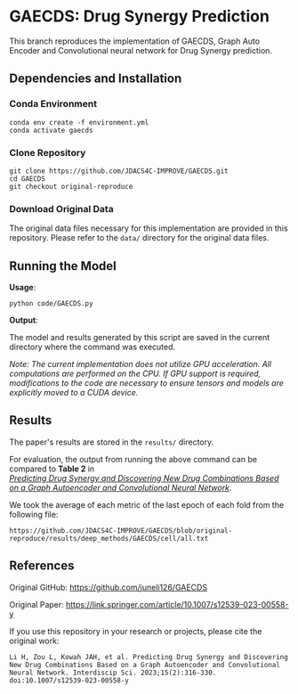 # GAECDS: Drug Synergy Prediction
This branch reproduces the implementation of GAECDS, Graph Auto Encoder and Convolutional neural network for Drug Synergy prediction.

## Dependencies and Installation
### Conda Environment
```
conda env create -f environment.yml
conda activate gaecds
```

### Clone Repository
```
git clone https://github.com/JDACS4C-IMPROVE/GAECDS.git
cd GAECDS
git checkout original-reproduce
```

### Download Original Data

The original data files necessary for this implementation are provided in this repository. Please refer to the `data/` directory for the original data files.


## Running the Model

**Usage**:
```
python code/GAECDS.py 
```  

**Output**: 

The model and results generated by this script are saved in the current directory where the command was executed.

*Note: The current implementation does not utilize GPU acceleration. All computations are performed on the CPU. If GPU support is required, modifications to the code are necessary to ensure tensors and models are explicitly moved to a CUDA device.*

## Results

The paper's results are stored in the `results/` directory.

For evaluation, the output from running the above command can be compared to **Table 2** in  
[*Predicting Drug Synergy and Discovering New Drug Combinations Based on a Graph Autoencoder and Convolutional Neural Network*](https://link.springer.com/article/10.1007/s12539-023-00558-y).

We took the average of each metric of the last epoch of each fold from the following file:

```
https://github.com/JDACS4C-IMPROVE/GAECDS/blob/original-reproduce/results/deep_methods/GAECDS/cell/all.txt
```


## References

Original GitHub: https://github.com/juneli126/GAECDS

Original Paper: https://link.springer.com/article/10.1007/s12539-023-00558-y

If you use this repository in your research or projects, please cite the original work:
```   
Li H, Zou L, Kowah JAH, et al. Predicting Drug Synergy and Discovering New Drug Combinations Based on a Graph Autoencoder and Convolutional Neural Network. Interdiscip Sci. 2023;15(2):316-330. doi:10.1007/s12539-023-00558-y
```

